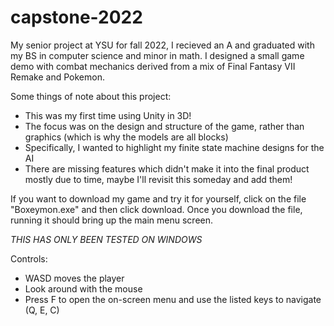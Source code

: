 # capstone-2022

My senior project at YSU for fall 2022, I recieved an A and graduated with my BS in computer science and minor in math.
I designed a small game demo with combat mechanics derived from a mix of Final Fantasy VII Remake and Pokemon.

Some things of note about this project:
 - This was my first time using Unity in 3D!
 - The focus was on the design and structure of the game, rather than graphics (which is why the models are all blocks)
 - Specifically, I wanted to highlight my finite state machine designs for the AI
 - There are missing features which didn't make it into the final product mostly due to time, maybe I'll revisit this someday and add them!
 
If you want to download my game and try it for yourself, click on the file "Boxeymon.exe" and then click download. Once you download the file, running it should bring up the main menu screen.

*THIS HAS ONLY BEEN TESTED ON WINDOWS*

Controls:
 - WASD moves the player
 - Look around with the mouse
 - Press F to open the on-screen menu and use the listed keys to navigate (Q, E, C)
